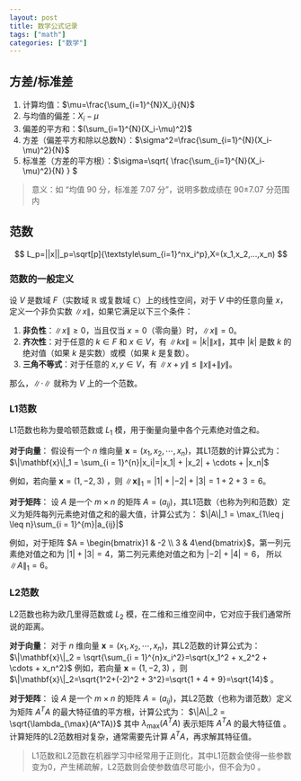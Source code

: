 ```yaml
---
layout: post
title: 数学公式记录
tags: ["math"]
categories: ["数学"]
---
```


## 方差/标准差

1. 计算均值：$\mu=\frac{\sum_{i=1}^{N}X_i}{N}$
2. 与均值的偏差：$X_i-\mu$
3. 偏差的平方和：$(\sum_{i=1}^{N}(X_i-\mu)^2)$
4. 方差（偏差平方和除以总数N）：$\sigma^2=\frac{\sum_{i=1}^{N}(X_i-\mu)^2}{N}$
5. 标准差（方差的平方根）：$\sigma=\sqrt{ \frac{\sum_{i=1}^{N}(X_i-\mu)^2}{N} } $

> 意义：如 “均值 90 分，标准差 7.07 分”，说明多数成绩在 90±7.07 分范围内

## 范数

$$
L_p=||x||_p=\sqrt[p]{\textstyle\sum_{i=1}^nx_i^p},X=(x_1,x_2,...,x_n)
$$

### 范数的一般定义
设 $V$ 是数域 $F$（实数域 $\mathbb{R}$ 或复数域 $\mathbb{C}$）上的线性空间，对于 $V$ 中的任意向量 $x$，定义一个非负实数 $\|x\|$，如果它满足以下三个条件：
1. **非负性**：$\|x\| \geq 0$，当且仅当 $x = 0$（零向量）时，$\|x\| = 0$。
2. **齐次性**：对于任意的 $k \in F$ 和 $x \in V$，有 $\|kx\| = |k|\|x\|$，其中 $|k|$ 是数 $k$ 的绝对值（如果 $k$ 是实数）或模（如果 $k$ 是复数）。
3. **三角不等式**：对于任意的 $x,y \in V$，有 $\|x + y\| \leq \|x\| + \|y\|$。

那么，$\|\cdot\|$ 就称为 $V$ 上的一个范数。

### L1范数
L1范数也称为曼哈顿范数或 $L_1$ 模，用于衡量向量中各个元素绝对值之和。

**对于向量**：
假设有一个 $n$ 维向量 $\mathbf{x} = (x_1, x_2, \cdots, x_n)$，其L1范数的计算公式为：
$\|\mathbf{x}\|_1 = \sum_{i = 1}^{n}|x_i|=|x_1| + |x_2| + \cdots + |x_n|$

例如，若向量 $\mathbf{x} = (1, -2, 3)$ ，则 $\|\mathbf{x}\|_1=|1|+|-2| + |3| = 1 + 2+3=6$。

**对于矩阵**：
设 $A$ 是一个 $m\times n$ 的矩阵 $A=(a_{ij})$，其L1范数（也称为列和范数）定义为矩阵每列元素绝对值之和的最大值，计算公式为：
$\|A\|_1 = \max_{1\leq j \leq n}\sum_{i = 1}^{m}|a_{ij}|$

例如，对于矩阵 $A = \begin{bmatrix}1 & -2 \\ 3 & 4\end{bmatrix}$，第一列元素绝对值之和为 $|1|+|3| = 4$，第二列元素绝对值之和为 $|-2|+|4| = 6$， 所以 $\|A\|_1 = 6$。

### L2范数
L2范数也称为欧几里得范数或 $L_2$ 模，在二维和三维空间中，它对应于我们通常所说的距离。

**对于向量**：
对于 $n$ 维向量 $\mathbf{x} = (x_1, x_2, \cdots, x_n)$，其L2范数的计算公式为：
$\|\mathbf{x}\|_2 = \sqrt{\sum_{i = 1}^{n}x_i^2}=\sqrt{x_1^2 + x_2^2 + \cdots + x_n^2}$
例如，若向量 $\mathbf{x} = (1, -2, 3)$ ，则 $\|\mathbf{x}\|_2=\sqrt{1^2+(-2)^2 + 3^2}=\sqrt{1 + 4 + 9}=\sqrt{14}$ 。

**对于矩阵**：
设 $A$ 是一个 $m\times n$ 的矩阵 $A=(a_{ij})$，其L2范数（也称为谱范数）定义为矩阵 $A^TA$ 的最大特征值的平方根，计算公式为：
$\|A\|_2 = \sqrt{\lambda_{\max}(A^TA)}$
其中 $\lambda_{\max}(A^TA)$ 表示矩阵 $A^TA$ 的最大特征值 。计算矩阵的L2范数相对复杂，通常需要先计算 $A^TA$，再求解其特征值。

> L1范数和L2范数在机器学习中经常用于正则化，其中L1范数会使得一些参数变为0，产生稀疏解，L2范数则会使参数值尽可能小，但不会为0 。